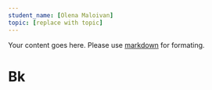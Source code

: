 ```yaml
---
student_name: [Olena Maloivan]
topic: [replace with topic]
---
```

Your content goes here. Please use [markdown](https://docs.github.com/fr/get-started/writing-on-github/getting-started-with-writing-and-formatting-on-github) for formating.

# Bk

